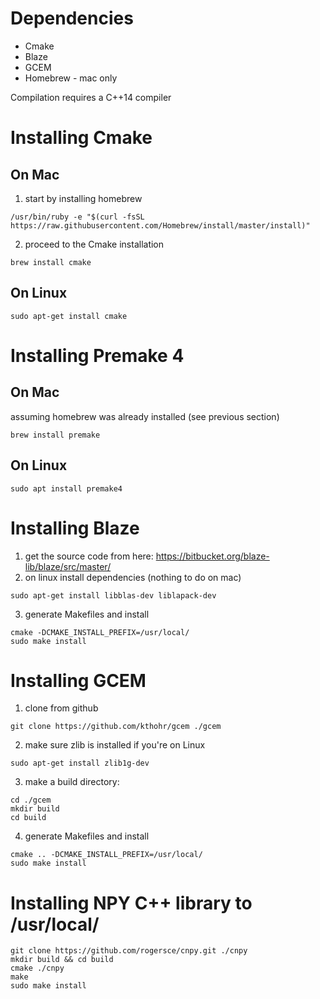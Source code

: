 
# Dependencies
* Cmake
* Blaze
* GCEM
* Homebrew - mac only

Compilation requires a C++14 compiler

# Installing Cmake

## On Mac

1. start by installing homebrew
~~~~
/usr/bin/ruby -e "$(curl -fsSL https://raw.githubusercontent.com/Homebrew/install/master/install)"
~~~~

2. proceed to the Cmake installation
~~~~
brew install cmake
~~~~

## On Linux
~~~~
sudo apt-get install cmake
~~~~

# Installing Premake 4

## On Mac

assuming homebrew was already installed (see previous section)
~~~~
brew install premake
~~~~

## On Linux
~~~~
sudo apt install premake4
~~~~

# Installing Blaze

1. get the source code from here: https://bitbucket.org/blaze-lib/blaze/src/master/
2. on linux install dependencies (nothing to do on mac)
~~~~
sudo apt-get install libblas-dev liblapack-dev
~~~~

3. generate Makefiles and install
~~~~
cmake -DCMAKE_INSTALL_PREFIX=/usr/local/
sudo make install
~~~~

# Installing GCEM

1. clone from github
~~~~
git clone https://github.com/kthohr/gcem ./gcem
~~~~

2. make sure zlib is installed if you're on Linux
~~~~
sudo apt-get install zlib1g-dev
~~~~

3. make a build directory:
~~~~
cd ./gcem
mkdir build
cd build
~~~~

4. generate Makefiles and install
~~~~
cmake .. -DCMAKE_INSTALL_PREFIX=/usr/local/
sudo make install
~~~~

# Installing NPY C++ library to /usr/local/
~~~~
git clone https://github.com/rogersce/cnpy.git ./cnpy
mkdir build && cd build
cmake ./cnpy
make
sudo make install
~~~~
